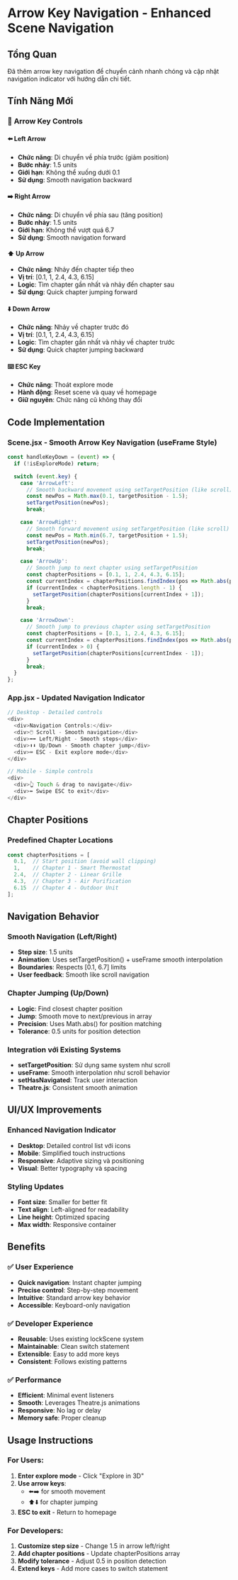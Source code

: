 # Arrow Key Navigation - Enhanced Scene Navigation

## Tổng Quan
Đã thêm arrow key navigation để chuyển cảnh nhanh chóng và cập nhật navigation indicator với hướng dẫn chi tiết.

## Tính Năng Mới

### 🎯 **Arrow Key Controls**

#### **⬅️ Left Arrow**
- **Chức năng**: Di chuyển về phía trước (giảm position)
- **Bước nhảy**: 1.5 units
- **Giới hạn**: Không thể xuống dưới 0.1
- **Sử dụng**: Smooth navigation backward

#### **➡️ Right Arrow**  
- **Chức năng**: Di chuyển về phía sau (tăng position)
- **Bước nhảy**: 1.5 units
- **Giới hạn**: Không thể vượt quá 6.7
- **Sử dụng**: Smooth navigation forward

#### **⬆️ Up Arrow**
- **Chức năng**: Nhảy đến chapter tiếp theo
- **Vị trí**: [0.1, 1, 2.4, 4.3, 6.15]
- **Logic**: Tìm chapter gần nhất và nhảy đến chapter sau
- **Sử dụng**: Quick chapter jumping forward

#### **⬇️ Down Arrow**
- **Chức năng**: Nhảy về chapter trước đó
- **Vị trí**: [0.1, 1, 2.4, 4.3, 6.15]
- **Logic**: Tìm chapter gần nhất và nhảy về chapter trước
- **Sử dụng**: Quick chapter jumping backward

#### **⌨️ ESC Key**
- **Chức năng**: Thoát explore mode
- **Hành động**: Reset scene và quay về homepage
- **Giữ nguyên**: Chức năng cũ không thay đổi

## Code Implementation

### Scene.jsx - Smooth Arrow Key Navigation (useFrame Style)
```javascript
const handleKeyDown = (event) => {
  if (!isExploreMode) return;

  switch (event.key) {
    case 'ArrowLeft':
      // Smooth backward movement using setTargetPosition (like scroll)
      const newPos = Math.max(0.1, targetPosition - 1.5);
      setTargetPosition(newPos);
      break;

    case 'ArrowRight':
      // Smooth forward movement using setTargetPosition (like scroll)
      const newPos = Math.min(6.7, targetPosition + 1.5);
      setTargetPosition(newPos);
      break;

    case 'ArrowUp':
      // Smooth jump to next chapter using setTargetPosition
      const chapterPositions = [0.1, 1, 2.4, 4.3, 6.15];
      const currentIndex = chapterPositions.findIndex(pos => Math.abs(pos - targetPosition) < 0.5);
      if (currentIndex < chapterPositions.length - 1) {
        setTargetPosition(chapterPositions[currentIndex + 1]);
      }
      break;

    case 'ArrowDown':
      // Smooth jump to previous chapter using setTargetPosition
      const chapterPositions = [0.1, 1, 2.4, 4.3, 6.15];
      const currentIndex = chapterPositions.findIndex(pos => Math.abs(pos - targetPosition) < 0.5);
      if (currentIndex > 0) {
        setTargetPosition(chapterPositions[currentIndex - 1]);
      }
      break;
  }
};
```

### App.jsx - Updated Navigation Indicator
```javascript
// Desktop - Detailed controls
<div>
  <div>Navigation Controls:</div>
  <div>🖱️ Scroll - Smooth navigation</div>
  <div>⬅️➡️ Left/Right - Smooth steps</div>
  <div>⬆️⬇️ Up/Down - Smooth chapter jump</div>
  <div>⌨️ ESC - Exit explore mode</div>
</div>

// Mobile - Simple controls
<div>
  <div>👆 Touch & drag to navigate</div>
  <div>⬅️ Swipe ESC to exit</div>
</div>
```

## Chapter Positions

### Predefined Chapter Locations
```javascript
const chapterPositions = [
  0.1,  // Start position (avoid wall clipping)
  1,    // Chapter 1 - Smart Thermostat
  2.4,  // Chapter 2 - Linear Grille  
  4.3,  // Chapter 3 - Air Purification
  6.15  // Chapter 4 - Outdoor Unit
];
```

## Navigation Behavior

### **Smooth Navigation (Left/Right)**
- **Step size**: 1.5 units
- **Animation**: Uses setTargetPosition() + useFrame smooth interpolation
- **Boundaries**: Respects [0.1, 6.7] limits
- **User feedback**: Smooth like scroll navigation

### **Chapter Jumping (Up/Down)**
- **Logic**: Find closest chapter position
- **Jump**: Smooth move to next/previous in array
- **Precision**: Uses Math.abs() for position matching
- **Tolerance**: 0.5 units for position detection

### **Integration với Existing Systems**
- **setTargetPosition**: Sử dụng same system như scroll
- **useFrame**: Smooth interpolation như scroll behavior
- **setHasNavigated**: Track user interaction
- **Theatre.js**: Consistent smooth animation

## UI/UX Improvements

### **Enhanced Navigation Indicator**
- **Desktop**: Detailed control list với icons
- **Mobile**: Simplified touch instructions
- **Responsive**: Adaptive sizing và positioning
- **Visual**: Better typography và spacing

### **Styling Updates**
- **Font size**: Smaller for better fit
- **Text align**: Left-aligned for readability
- **Line height**: Optimized spacing
- **Max width**: Responsive container

## Benefits

### ✅ **User Experience**
- **Quick navigation**: Instant chapter jumping
- **Precise control**: Step-by-step movement
- **Intuitive**: Standard arrow key behavior
- **Accessible**: Keyboard-only navigation

### ✅ **Developer Experience**
- **Reusable**: Uses existing lockScene system
- **Maintainable**: Clean switch statement
- **Extensible**: Easy to add more keys
- **Consistent**: Follows existing patterns

### ✅ **Performance**
- **Efficient**: Minimal event listeners
- **Smooth**: Leverages Theatre.js animations
- **Responsive**: No lag or delay
- **Memory safe**: Proper cleanup

## Usage Instructions

### For Users:
1. **Enter explore mode** - Click "Explore in 3D"
2. **Use arrow keys**:
   - ⬅️➡️ for smooth movement
   - ⬆️⬇️ for chapter jumping
3. **ESC to exit** - Return to homepage

### For Developers:
1. **Customize step size** - Change 1.5 in arrow left/right
2. **Add chapter positions** - Update chapterPositions array
3. **Modify tolerance** - Adjust 0.5 in position detection
4. **Extend keys** - Add more cases to switch statement
